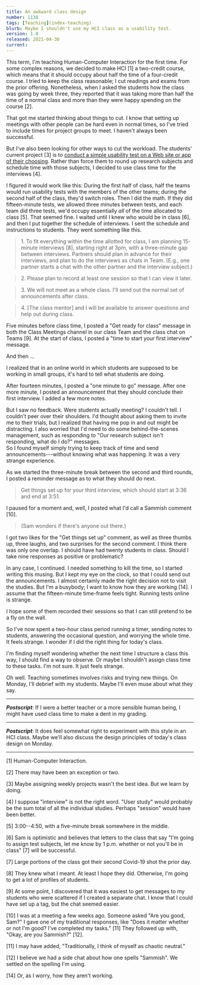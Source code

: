 ```yaml
---
title: An awkward class design
number: 1138
tags: [Teaching](index-teaching)
blurb: Maybe I shouldn't use my HCI class as a usability test.
version: 1.0
released: 2021-04-30
current: 
---
```

This term, I'm teaching Human-Computer Interaction for the first
time.  For some complex reasons, we decided to make HCI [1] a
two-credit course, which means that it should occupy about half the
time of a four-credit course.  I tried to keep the class reasonable;
I cut readings and exams from the prior offering.  Nonetheless,
when I asked the students how the class was going by week three,
they reported that it was taking more than half the time of a normal
class and more than they were happy spending on the course [2].

That got me started thinking about things to cut.  I know that setting
up meetings with other people can be hard even in normal times, so I've
tried to include times for project groups to meet.  I haven't always been
successful.

But I've also been looking for other ways to cut the workload.  The
students' current project [3] is to [conduct a simple usability
test on a Web site or app of their
choosing](https://rebelsky.cs.grinnell.edu/Courses/HCI232/2021SpT2/investigations/investigation04.html).  Rather than force them to round up research subjects and
schedule time with those subjects, I decided to use class time for the 
interviews [4].

I figured it would work like this: During the first half of class,
half the teams would run usability tests with the members of the
other teams; during the second half of the class, they'd switch
roles.  Then I did the math.  If they did fifteen-minute tests, we
allowed three minutes between tests, and each team did three tests,
we'd occupy essentially *all* of the time allocated to class [5].
That seemed fine.  I waited until I knew who would be in class [6],
and then I put together the schedule of interviews.  I sent the
schedule and instructions to students.  They went something like
this.

> 1\. To fit everything within the time allotted for class, I am planning 15-minute interviews [8], starting right at 3pm, with a three-minute gap between interviews.  Partners should plan in advance for their interviews,  and plan to do the interviews as chats in Team.  (E.g., one partner starts a chat with the other partner and the interview subject.)

> 2\. Please plan to record at least one session so that I can view it later.

> 3\. We will not meet as a whole class.  I'll send out the normal set of announcements after class.

> 4\. \[The class mentor\] and I will be available to answer questions and help out during class.

Five minutes before class time, I posted a "Get ready for class"
message in both the Class Meetings channel in our class Team and
the class chat on Teams [9].  At the start of class, I posted a
"time to start your first interview" message.

And then ...

I realized that in an online world in which students are supposed to be
working in small groups, it's hard to tell what students are doing.  

After fourteen minutes, I posted a "one minute to go" message.
After one more minute, I posted an announcement that they should
conclude their first interview.  I added a few more notes.

But I saw no feedback.  Were students actually meeting?  I couldn't
tell.  I couldn't peer over their shoulders.   I'd thought about
asking them to invite me to their trials, but I realized that having
me pop in and out might be distracting.  I also worried that I'd
need to do some behind-the-scenes management, such as responding to
"Our research subject isn't responding, what do I do?" messages.  
So I found myself simply trying to keep track of time and send
announcements---without knowing what was happening.  It was a very
strange experience.

As we started the three-minute break between the second and third rounds,
I posted a reminder message as to what they should do next.

> Get things set up for your third interview, which should start at 3:36 and 
  end at 3:51.

I paused for a moment and, well, I posted what I'd call a Sammish comment [10].

> (Sam wonders if there's anyone out there.)

I got two likes for the "Get things set up" comment, as well as
three thumbs up, three laughs, and two surprises for the second comment.
I think there was only one overlap.  I should have had twenty students
in class.  Should I take nine responses as positive or problematic?

In any case, I continued.  I needed something to kill the time, so
I started writing this musing.  But I kept my eye on the clock, so
that I could send out the announcements.  I almost certainly made
the right decision not to visit the studies.  But I'm a busybody;
I want to know how they are working [14].  I assume that the
fifteen-minute time-frame feels tight.  Running tests online is
strange.

I hope some of them recorded their sessions so that I can still
pretend to be a fly on the wall.

So I've now spent a two-hour class period running a timer, sending notes
to students, answering the occasional question, and worrying the whole
time.  It feels strange.  I wonder if I did the right thing for today's
class.

I'm finding myself wondering whether the next time I structure a
class this way, I should find a way to observe.  Or maybe I shouldn't
assign class time to these tasks.  I'm not sure.  It just feels strange.

Oh well.  Teaching sometimes involves risks and trying new things.
On Monday, I'll debrief with my students.  Maybe I'll even muse about
what they say.

---

**_Postscript_**: If I were a better teacher or a more sensible human being,
I might have used class time to make a dent in my grading.

---

**_Postscript_**: It does feel somewhat right to experiment with
this style in an HCI class.  Maybe we'll also discuss the design 
principles of today's class design on Monday.

---

[1] Human-Computer Interaction.

[2] There may have been an exception or two.

[3] Maybe assigning weekly projects wasn't the best idea.  But we learn by doing.

[4] I suppose "interview" is not the right word.  "User study" would probably
be the sum total of all the individual studies.  Perhaps "session" would have
been better.

[5] 3:00--4:50, with a five-minute break somewhere in the middle.

[6] Sam is optimistic and believes that letters to the class that say "I'm
going to assign test subjects, let me know by 1 p.m. whether or not you'll
be in class" [7] will be successful.

[7] Large portions of the class got their second Covid-19 shot the prior day.

[8] They knew what I meant.  At least I hope they did.  Otherwise, I'm going
to get a lot of profiles of students.

[9] At some point, I discovered that it was easiest to get messages to my
students who were scattered if I created a separate chat.  I know that I 
could have set up a tag, but the chat seemed easier.

[10] I was at a meeting a few weeks ago.  Someone asked "Are you good, Sam?"
I gave one of my traditional responses, like "Does it matter whether or
not I'm good?  I've completed my tasks." [11]  They followed up with, "Okay,
are you Sammish?" [12]. 

[11] I may have added, "Traditionally, I think of myself as chaotic neutral."

[12] I believe we had a side chat about how one spells "Sammish".  We settled
on the spelling I'm using.

[14] Or, as I worry, how they aren't working.
